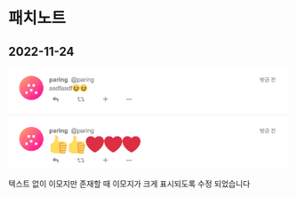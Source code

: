 # 패치노트

## 2022-11-24

![Emoji size](./images/20221124-emoji-size-changed.png)

텍스트 없이 이모지만 존재할 때 이모지가 크게 표시되도록 수정 되었습니다
